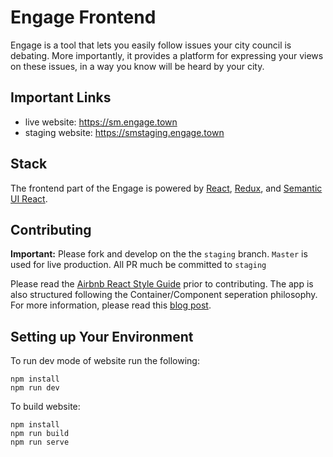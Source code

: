 # Engage Frontend
Engage is a tool that lets you easily follow issues your city council is debating. More importantly, it provides a platform for expressing your views on these issues, in a way you know will be heard by your city.

## Important Links
* live website: https://sm.engage.town
* staging website: https://smstaging.engage.town

## Stack
The frontend part of the Engage is powered by [React](https://reactjs.org/), [Redux](https://redux.js.org/), and [Semantic UI React](https://react.semantic-ui.com/). 

## Contributing
**Important:** Please fork and develop on the the `staging` branch. `Master` is used for live production. All PR much be committed to `staging`

Please read the [Airbnb React Style Guide](https://github.com/airbnb/javascript/tree/master/react#table-of-contents) prior to contributing. The app is also structured following the Container/Component seperation philosophy. For more information, please read this [blog post](https://medium.com/@dan_abramov/smart-and-dumb-components-7ca2f9a7c7d0).

## Setting up Your Environment
To run dev mode of website run the following:
```
npm install
npm run dev
```

To build website:
```
npm install
npm run build
npm run serve
```

